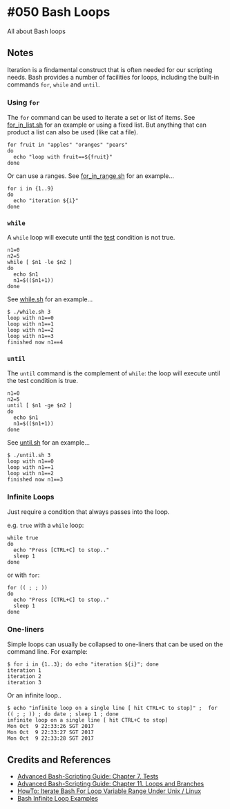 # #050 Bash Loops

All about Bash loops

## Notes

Iteration is a findamental construct that is often needed for our scripting needs.
Bash provides a number of facilities for loops, including the
built-in commands `for`, `while` and `until`.

### Using `for`

The `for` command can be used to iterate a set or list of items.
See [for_in_list.sh](./for_in_list.sh) for an example or using a fixed list.
But anything that can product a list can also be used (like cat a file).

```
for fruit in "apples" "oranges" "pears"
do
  echo "loop with fruit==${fruit}"
done
```

Or can use a ranges.
See [for_in_range.sh](./for_in_range.sh) for an example...

```
for i in {1..9}
do
  echo "iteration ${i}"
done
```

### `while`

A `while` loop will execute until the [test](http://tldp.org/LDP/abs/html/tests.html) condition is not true.

```
n1=0
n2=5
while [ $n1 -le $n2 ]
do
  echo $n1
  n1=$(($n1+1))
done
```

See [while.sh](./while.sh) for an example...

```
$ ./while.sh 3
loop with n1==0
loop with n1==1
loop with n1==2
loop with n1==3
finished now n1==4

```

### `until`

The `until` command is the complement of `while`: the loop will execute until the test condition is true.

```
n1=0
n2=5
until [ $n1 -ge $n2 ]
do
  echo $n1
  n1=$(($n1+1))
done
```

See [until.sh](./until.sh) for an example...

```
$ ./until.sh 3
loop with n1==0
loop with n1==1
loop with n1==2
finished now n1==3
```

### Infinite Loops

Just require a condition that always passes into the loop.

e.g. `true` with a `while` loop:

```
while true
do
  echo "Press [CTRL+C] to stop.."
  sleep 1
done
```

or with `for`:

```
for (( ; ; ))
do
  echo "Press [CTRL+C] to stop.."
  sleep 1
done
```

### One-liners

Simple loops can usually be collapsed to one-liners that can be used on the command line.
For example:

```
$ for i in {1..3}; do echo "iteration ${i}"; done
iteration 1
iteration 2
iteration 3
```

Or an infinite loop..

```
$ echo "infinite loop on a single line [ hit CTRL+C to stop]" ;  for (( ; ; )) ; do date ; sleep 1 ; done
infinite loop on a single line [ hit CTRL+C to stop]
Mon Oct  9 22:33:26 SGT 2017
Mon Oct  9 22:33:27 SGT 2017
Mon Oct  9 22:33:28 SGT 2017
```

## Credits and References
* [Advanced Bash-Scripting Guide: Chapter 7. Tests](http://tldp.org/LDP/abs/html/tests.html)
* [Advanced Bash-Scripting Guide: Chapter 11. Loops and Branches](http://tldp.org/LDP/abs/html/loops.html)
* [HowTo: Iterate Bash For Loop Variable Range Under Unix / Linux](https://www.cyberciti.biz/faq/unix-linux-iterate-over-a-variable-range-of-numbers-in-bash/)
* [Bash Infinite Loop Examples](https://www.cyberciti.biz/faq/bash-infinite-loop/)
